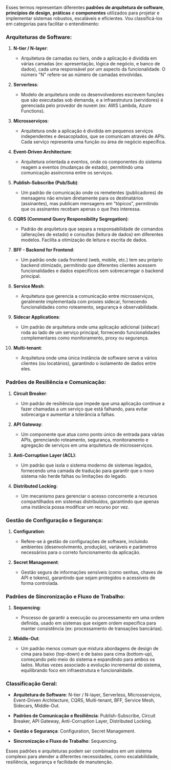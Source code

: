 Esses termos representam diferentes **padrões de arquitetura de software**, **princípios de design**, **práticas** e **componentes** utilizados para projetar e implementar sistemas robustos, escaláveis e eficientes. Vou classificá-los em categorias para facilitar o entendimento:

### **Arquiteturas de Software**:

1. **N-tier / N-layer**:
   - Arquitetura de camadas ou tiers, onde a aplicação é dividida em várias camadas (ex: apresentação, lógica de negócio, e banco de dados), cada uma responsável por um aspecto da funcionalidade. O número "N" refere-se ao número de camadas envolvidas.

2. **Serverless**:
   - Modelo de arquitetura onde os desenvolvedores escrevem funções que são executadas sob demanda, e a infraestrutura (servidores) é gerenciada pelo provedor de nuvem (ex: AWS Lambda, Azure Functions).

3. **Microsserviços**:
   - Arquitetura onde a aplicação é dividida em pequenos serviços independentes e desacoplados, que se comunicam através de APIs. Cada serviço representa uma função ou área de negócio específica.

4. **Event-Driven Architecture**:
   - Arquitetura orientada a eventos, onde os componentes do sistema reagem a eventos (mudanças de estado), permitindo uma comunicação assíncrona entre os serviços.

5. **Publish-Subscribe (Pub/Sub)**:
   - Um padrão de comunicação onde os remetentes (publicadores) de mensagens não enviam diretamente para os destinatários (assinantes), mas publicam mensagens em "tópicos", permitindo que os assinantes recebam apenas o que lhes interessa.

6. **CQRS (Command Query Responsibility Segregation)**:
   - Padrão de arquitetura que separa a responsabilidade de comandos (alterações de estado) e consultas (leitura de dados) em diferentes modelos. Facilita a otimização de leitura e escrita de dados.

7. **BFF - Backend for Frontend**:
   - Um padrão onde cada frontend (web, mobile, etc.) tem seu próprio backend otimizado, permitindo que diferentes clientes acessem funcionalidades e dados específicos sem sobrecarregar o backend principal.

8. **Service Mesh**:
   - Arquitetura que gerencia a comunicação entre microsserviços, geralmente implementada com proxies sidecar, fornecendo funcionalidades como roteamento, segurança e observabilidade.

9. **Sidecar Applications**:
   - Um padrão de arquitetura onde uma aplicação adicional (sidecar) roda ao lado de um serviço principal, fornecendo funcionalidades complementares como monitoramento, proxy ou segurança.

10. **Multi-tenant**:
    - Arquitetura onde uma única instância de software serve a vários clientes (ou locatários), garantindo o isolamento de dados entre eles.

### **Padrões de Resiliência e Comunicação**:

1. **Circuit Breaker**:
   - Um padrão de resiliência que impede que uma aplicação continue a fazer chamadas a um serviço que está falhando, para evitar sobrecarga e aumentar a tolerância a falhas.

2. **API Gateway**:
   - Um componente que atua como ponto único de entrada para várias APIs, gerenciando roteamento, segurança, monitoramento e agregação de serviços em uma arquitetura de microsserviços.

3. **Anti-Corruption Layer (ACL)**:
   - Um padrão que isola o sistema moderno de sistemas legados, fornecendo uma camada de tradução para garantir que o novo sistema não herde falhas ou limitações do legado.

4. **Distributed Locking**:
   - Um mecanismo para gerenciar o acesso concorrente a recursos compartilhados em sistemas distribuídos, garantindo que apenas uma instância possa modificar um recurso por vez.

### **Gestão de Configuração e Segurança**:

1. **Configuration**:
   - Refere-se à gestão de configurações de software, incluindo ambientes (desenvolvimento, produção), variáveis e parâmetros necessários para o correto funcionamento da aplicação.

2. **Secret Management**:
   - Gestão segura de informações sensíveis (como senhas, chaves de API e tokens), garantindo que sejam protegidos e acessíveis de forma controlada.

### **Padrões de Sincronização e Fluxo de Trabalho**:

1. **Sequencing**:
   - Processo de garantir a execução ou processamento em uma ordem definida, usado em sistemas que exigem ordem específica para manter consistência (ex: processamento de transações bancárias).

2. **Middle-Out**:
   - Um padrão menos comum que mistura abordagens de design de cima para baixo (top-down) e de baixo para cima (bottom-up), começando pelo meio do sistema e expandindo para ambos os lados. Muitas vezes associado a evolução incremental do sistema, equilibrando foco em infraestrutura e funcionalidade.

### **Classificação Geral**:

- **Arquitetura de Software**: N-tier / N-layer, Serverless, Microsserviços, Event-Driven Architecture, CQRS, Multi-tenant, BFF, Service Mesh, Sidecars, Middle-Out.
  
- **Padrões de Comunicação e Resiliência**: Publish-Subscribe, Circuit Breaker, API Gateway, Anti-Corruption Layer, Distributed Locking.

- **Gestão e Segurança**: Configuration, Secret Management.

- **Sincronização e Fluxo de Trabalho**: Sequencing.

Esses padrões e arquiteturas podem ser combinados em um sistema complexo para atender a diferentes necessidades, como escalabilidade, resiliência, segurança e facilidade de manutenção.